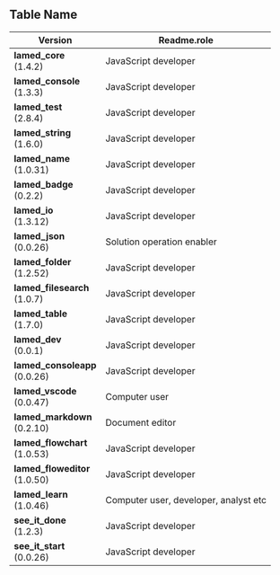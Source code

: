 ## Table Name

| Version |Readme.role |
|  ---- | ---- |
**lamed_core** <br> (1.4.2) |JavaScript developer |
**lamed_console** <br> (1.3.3) |JavaScript developer |
**lamed_test** <br> (2.8.4) |JavaScript developer |
**lamed_string** <br> (1.6.0) |JavaScript developer |
**lamed_name** <br> (1.0.31) |JavaScript developer |
**lamed_badge** <br> (0.2.2) |JavaScript developer |
**lamed_io** <br> (1.3.12) |JavaScript developer |
**lamed_json** <br> (0.0.26) |Solution operation enabler |
**lamed_folder** <br> (1.2.52) |JavaScript developer |
**lamed_filesearch** <br> (1.0.7) |JavaScript developer |
**lamed_table** <br> (1.7.0) |JavaScript developer |
**lamed_dev** <br> (0.0.1) |JavaScript developer |
**lamed_consoleapp** <br> (0.0.26) |JavaScript developer |
**lamed_vscode** <br> (0.0.47) |Computer user |
**lamed_markdown** <br> (0.2.10) |Document editor |
**lamed_flowchart** <br> (1.0.53) |JavaScript developer |
**lamed_floweditor** <br> (1.0.50) |JavaScript developer |
**lamed_learn** <br> (1.0.46) |Computer user, developer, analyst etc |
**see_it_done** <br> (1.2.3) |JavaScript developer |
**see_it_start** <br> (0.0.26) |JavaScript developer |
